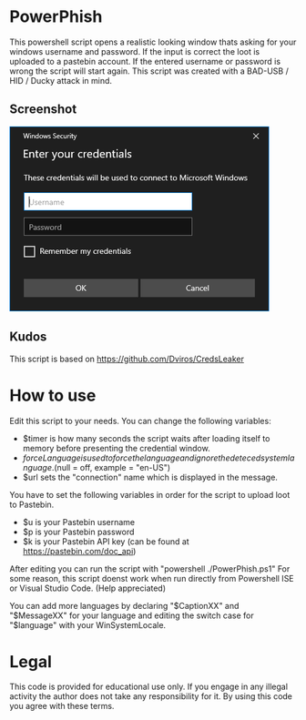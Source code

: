 # PowerPhish
This powershell script opens a realistic looking window thats asking for your windows username and password. If the input is correct the loot is uploaded to a pastebin account. If the entered username or password is wrong the script will start again. This script was created with a BAD-USB / HID / Ducky attack in mind. 

## Screenshot
![Window English](https://github.com/lu-ka/PowerPhish/blob/main/Screenshots/window_english.PNG)

## Kudos
This script is based on https://github.com/Dviros/CredsLeaker

# How to use
Edit this script to your needs. You can change the following variables:
- $timer is how many seconds the script waits after loading itself to memory before presenting the credential window.
- $forceLanguage is used to force the language and ignore the deteced system language. ($null = off, example = "en-US")
- $url sets the "connection" name which is displayed in the message.

You have to set the following variables in order for the script to upload loot to Pastebin.
- $u is your Pastebin username
- $p is your Pastebin password
- $k is your Pastebin API key (can be found at https://pastebin.com/doc_api)

After editing you can run the script with "powershell ./PowerPhish.ps1"
For some reason, this script doenst work when run directly from Powershell ISE or Visual Studio Code. (Help appreciated)

You can add more languages by declaring "$CaptionXX" and "$MessageXX" for your language and editing the switch case for "$language" with your WinSystemLocale.

# Legal
This code is provided for educational use only. If you engage in any illegal activity the author does not take any responsibility for it. By using this code you agree with these terms.
